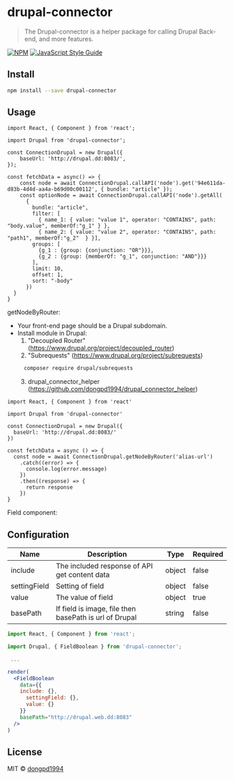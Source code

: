 # drupal-connector

> The Drupal-connector is a helper package for calling Drupal Back-end, and more features.

[![NPM](https://img.shields.io/npm/v/drupal-connector.svg)](https://www.npmjs.com/package/drupal-connector) [![JavaScript Style Guide](https://img.shields.io/badge/code_style-standard-brightgreen.svg)](https://standardjs.com)

## Install

```bash
npm install --save drupal-connector
```

## Usage

```tsx
import React, { Component } from 'react';

import Drupal from 'drupal-connector';

const ConnectionDrupal = new Drupal({
    baseUrl: 'http://drupal.dd:8083/',
});

const fetchData = async() => {
    const node = await ConnectionDrupal.callAPI('node').get('94e611da-d83b-4d4d-aa4a-b69d00c00112', { bundle: "article" });
    const optionNode = await ConnectionDrupal.callAPI('node').getAll(
      {
        bundle: "article",
        filter: [
          { name_1: { value: "value 1", operator: "CONTAINS", path: "body.value", memberOf:"g_1" } },
          { name_2: { value: "value 2", operator: "CONTAINS", path: "path1", memberOf:"g_2"  } }],
        groups: [
          {g_1 : {group: {conjunction: "OR"}}},
          {g_2 : {group: {memberOf: "g_1", conjunction: "AND"}}}
        ],
        limit: 10,
        offset: 1,
        sort: "-body"
      })
  }
}
```

getNodeByRouter:

- Your front-end page should be a Drupal subdomain.
- Install module in Drupal:
  1. "Decoupled Router" (https://www.drupal.org/project/decoupled_router)
  2. "Subrequests" (https://www.drupal.org/project/subrequests)
  ```bash
    composer require drupal/subrequests
  ```
  3. drupal_connector_helper (https://github.com/dongpd1994/drupal_connector_helper)

```tsx
import React, { Component } from 'react'

import Drupal from 'drupal-connector'

const ConnectionDrupal = new Drupal({
  baseUrl: 'http://drupal.dd:8083/'
})

const fetchData = async () => {
  const node = await ConnectionDrupal.getNodeByRouter('alias-url')
    .catch((error) => {
      console.log(error.message)
    })
    .then((response) => {
      return response
    })
}
```

Field component:

## Configuration

| Name                | Description                                                  | Type    | Required |
| ------------------- | ------------------------------------------------------------ | ------- | -------- |
| include             | The included response of API get content data                | object  | false    |
| settingField        | Setting of field                                             | object  | false    |
| value               | The value of field                                           | object  | true     |
| basePath            | If field is image, file then basePath is url of Drupal       | string  | false    |

```jsx
import React, { Component } from 'react';

import Drupal, { FieldBoolean } from 'drupal-connector';

 ...

render(
  <FieldBoolean
    data={{
    include: {},
      settingField: {},
      value: {}
    }}
    basePath="http://drupal.web.dd:8083"
  />
)

```

## License

MIT © [dongpd1994](https://github.com/dongpd1994)
